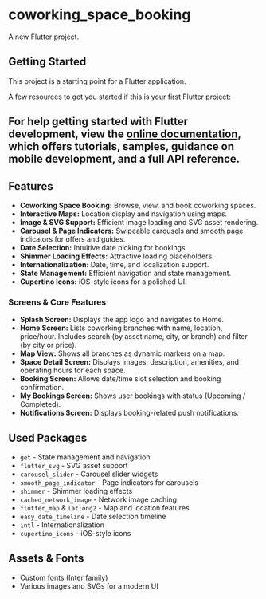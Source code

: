 # coworking_space_booking

A new Flutter project.

## Getting Started

This project is a starting point for a Flutter application.

A few resources to get you started if this is your first Flutter project:


For help getting started with Flutter development, view the
[online documentation](https://docs.flutter.dev/), which offers tutorials,
samples, guidance on mobile development, and a full API reference.
---

## Features

- **Coworking Space Booking:** Browse, view, and book coworking spaces.
- **Interactive Maps:** Location display and navigation using maps.
- **Image & SVG Support:** Efficient image loading and SVG asset rendering.
- **Carousel & Page Indicators:** Swipeable carousels and smooth page indicators for offers and guides.
- **Date Selection:** Intuitive date picking for bookings.
- **Shimmer Loading Effects:** Attractive loading placeholders.
- **Internationalization:** Date, time, and localization support.
- **State Management:** Efficient navigation and state management.
- **Cupertino Icons:** iOS-style icons for a polished UI.

### Screens & Core Features

- **Splash Screen:** Displays the app logo and navigates to Home.
- **Home Screen:** Lists coworking branches with name, location, price/hour. Includes search (by asset name, city, or branch) and filter (by city or price).
- **Map View:** Shows all branches as dynamic markers on a map.
- **Space Detail Screen:** Displays images, description, amenities, and operating hours for each space.
- **Booking Screen:** Allows date/time slot selection and booking confirmation.
- **My Bookings Screen:** Shows user bookings with status (Upcoming / Completed).
- **Notifications Screen:** Displays booking-related push notifications.

## Used Packages

- `get` - State management and navigation
- `flutter_svg` - SVG asset support
- `carousel_slider` - Carousel slider widgets
- `smooth_page_indicator` - Page indicators for carousels
- `shimmer` - Shimmer loading effects
- `cached_network_image` - Network image caching
- `flutter_map` & `latlong2` - Map and location features
- `easy_date_timeline` - Date selection timeline
- `intl` - Internationalization
- `cupertino_icons` - iOS-style icons

## Assets & Fonts

- Custom fonts (Inter family)
- Various images and SVGs for a modern UI
